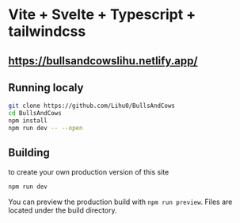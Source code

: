 # Vite + Svelte + Typescript + tailwindcss
## <https://bullsandcowslihu.netlify.app/> 

## Running localy
 
```bash
git clone https://github.com/Lihu0/BullsAndCows
cd BullsAndCows
npm install
npm run dev -- --open
```

## Building
to create your own production version of this site 
```bash
npm run dev
```
You can preview the production build with `npm run preview`. Files are located under the build directory.

